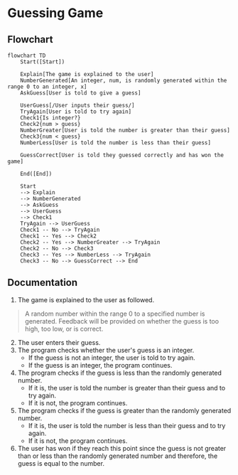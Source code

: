 # Guessing Game
## Flowchart
```mermaid
flowchart TD
    Start([Start])

    Explain[The game is explained to the user]
    NumberGenerated[An integer, num, is randomly generated within the range 0 to an integer, x]
    AskGuess[User is told to give a guess]

    UserGuess[/User inputs their guess/]
    TryAgain[User is told to try again]
    Check1{Is integer?}
    Check2{num > guess}
    NumberGreater[User is told the number is greater than their guess]
    Check3{num < guess}
    NumberLess[User is told the number is less than their guess]
    
    GuessCorrect[User is told they guessed correctly and has won the game]

    End([End])
    
    Start
    --> Explain 
    --> NumberGenerated 
    --> AskGuess 
    --> UserGuess
    --> Check1
    TryAgain --> UserGuess
    Check1 -- No --> TryAgain
    Check1 -- Yes --> Check2
    Check2 -- Yes --> NumberGreater --> TryAgain
    Check2 -- No --> Check3
    Check3 -- Yes --> NumberLess --> TryAgain
    Check3 -- No --> GuessCorrect --> End
```
## Documentation
1. The game is explained to the user as followed.
> A random number within the range 0 to a specified number is generated.
> Feedback will be provided on whether the guess is too high, too low, or is correct.
2. The user enters their guess.
3. The program checks whether the user's guess is an integer.
   * If the guess is not an integer, the user is told to try again.
   * If the guess is an integer, the program continues.
4. The program checks if the guess is less than the randomly generated number.
   * If it is, the user is told the number is greater than their guess and to try again.
   * If it is not, the program continues.
5. The program checks if the guess is greater than the randomly generated number.
   * If it is, the user is told the number is less than their guess and to try again.
   * If it is not, the program continues.
6. The user has won if they reach this point since the guess is not greater than or less than the randomly generated number and therefore, the guess is equal to the number.
